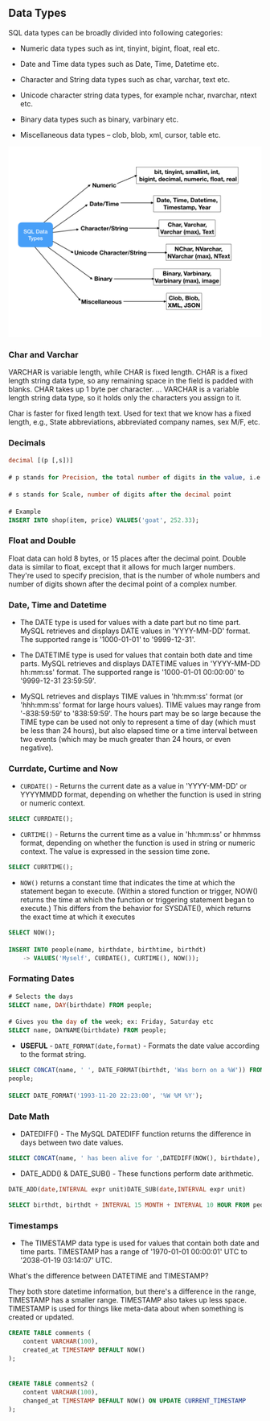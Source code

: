## Data Types

SQL data types can be broadly divided into following categories: 

* Numeric data types such as int, tinyint, bigint, float, real etc.

* Date and Time data types such as Date, Time, Datetime etc.

* Character and String data types such as char, varchar, text etc.

* Unicode character string data types, for example nchar, nvarchar, ntext etc.

* Binary data types such as binary, varbinary etc.

* Miscellaneous data types – clob, blob, xml, cursor, table etc.


![](sql-data-types.png)

### Char and Varchar

VARCHAR is variable length, while CHAR is fixed length. CHAR is a fixed length string data type, so any remaining space in the field is padded with blanks. CHAR takes up 1 byte per character. ... VARCHAR is a variable length string data type, so it holds only the characters you assign to it.

Char is faster for fixed length text. Used for text that we know has a fixed length, e.g., State abbreviations, 
abbreviated company names, sex M/F, etc.

### Decimals

```sql
decimal [(p [,s])]

# p stands for Precision, the total number of digits in the value, i.e. on both sides of the decimal point

# s stands for Scale, number of digits after the decimal point

# Example
INSERT INTO shop(item, price) VALUES('goat', 252.33);

```


### Float and Double

Float data can hold 8 bytes, or 15 places after the decimal point. Double data is similar to float, except that it allows for much larger numbers. They're used to specify precision, that is the number of whole numbers and number of digits shown after the decimal point of a complex number.


### Date, Time and Datetime

* The DATE type is used for values with a date part but no time part. MySQL retrieves and displays DATE values in 'YYYY-MM-DD' format. The supported range is '1000-01-01' to '9999-12-31'.

* The DATETIME type is used for values that contain both date and time parts. MySQL retrieves and displays DATETIME values in 'YYYY-MM-DD hh:mm:ss' format. The supported range is '1000-01-01 00:00:00' to '9999-12-31 23:59:59'.

* MySQL retrieves and displays TIME values in 'hh:mm:ss' format (or 'hhh:mm:ss' format for large hours values). TIME values may range from '-838:59:59' to '838:59:59'. The hours part may be so large because the TIME type can be used not only to represent a time of day (which must be less than 24 hours), but also elapsed time or a time interval between two events (which may be much greater than 24 hours, or even negative).

### Currdate, Curtime and Now

* `CURDATE()` - Returns the current date as a value in 'YYYY-MM-DD' or YYYYMMDD format, depending on whether the function is used in string or numeric context.

```sql
SELECT CURRDATE();
```

* `CURTIME()` - Returns the current time as a value in 'hh:mm:ss' or hhmmss format, depending on whether the function is used in string or numeric context. The value is expressed in the session time zone.

```sql
SELECT CURRTIME();
```

* `NOW()` returns a constant time that indicates the time at which the statement began to execute. (Within a stored function or trigger, NOW() returns the time at which the function or triggering statement began to execute.) This differs from the behavior for SYSDATE(), which returns the exact time at which it executes

```sql
SELECT NOW();

INSERT INTO people(name, birthdate, birthtime, birthdt)
    -> VALUES('Myself', CURDATE(), CURTIME(), NOW());
```

### Formating Dates

```sql
# Selects the days
SELECT name, DAY(birthdate) FROM people;

# Gives you the day of the week; ex: Friday, Saturday etc
SELECT name, DAYNAME(birthdate) FROM people;
```

* **USEFUL**  - `DATE_FORMAT(date,format)` - Formats the date value according to the format string.

```sql
SELECT CONCAT(name, ' ', DATE_FORMAT(birthdt, 'Was born on a %W')) FROM
people;

SELECT DATE_FORMAT('1993-11-20 22:23:00', '%W %M %Y');
```

### Date Math

* DATEDIFF() - The MySQL DATEDIFF function returns the difference in days between two date values.

```sql
SELECT CONCAT(name, ' has been alive for ',DATEDIFF(NOW(), birthdate), ' days.') FROM people;
```

* DATE_ADD() & DATE_SUB() - These functions perform date arithmetic. 

```sql
DATE_ADD(date,INTERVAL expr unit)DATE_SUB(date,INTERVAL expr unit)
```

```sql
SELECT birthdt, birthdt + INTERVAL 15 MONTH + INTERVAL 10 HOUR FROM people;
```


### Timestamps

* The TIMESTAMP data type is used for values that contain both date and time parts. TIMESTAMP has a range of '1970-01-01 00:00:01' UTC to '2038-01-19 03:14:07' UTC. 

What's the difference between DATETIME and TIMESTAMP?

They both store datetime information, but there's a difference in the range, 
TIMESTAMP has a smaller range. TIMESTAMP also takes up less space. 
TIMESTAMP is used for things like meta-data about when something is created
or updated.

```sql
CREATE TABLE comments (
    content VARCHAR(100),
    created_at TIMESTAMP DEFAULT NOW()
);


CREATE TABLE comments2 (
    content VARCHAR(100),
    changed_at TIMESTAMP DEFAULT NOW() ON UPDATE CURRENT_TIMESTAMP
);
```